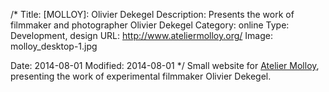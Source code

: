 /*
Title: [MOLLOY]: Olivier Dekegel
Description: Presents the work of filmmaker and photographer Olivier Dekegel
Category: online
Type: Development, design
URL: http://www.ateliermolloy.org/
Image: molloy_desktop-1.jpg

Date: 2014-08-01
Modified: 2014-08-01
*/
Small website for <a href="http://www.ateliermolloy.org" target="_blank">Atelier Molloy</a>, 
presenting the work of experimental filmmaker Olivier Dekegel.